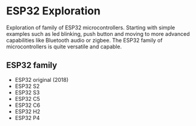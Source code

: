 # ESP32 Exploration

Exploration of family of ESP32 microcontrollers. Starting with simple examples such as led blinking, push button and moving to more advanced capabilities like Bluetooth audio or zigbee. The ESP32 family of microcontrollers is quite versatile and capable.

## ESP32 family

- ESP32 original (2018)
- ESP32 S2
- ESP32 S3
- ESP32 C5
- ESP32 C6
- ESP32 H2
- ESP32 P4
